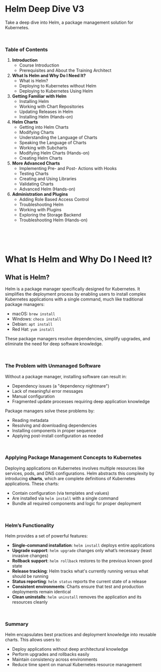 # Helm Deep Dive V3
Take a deep dive into Helm, a package management solution for Kubernetes.

<br>

### Table of Contents
1. **Introduction**
    - Course Introduction
    - Prerequisites and About the Training Architect
2. **What Is Helm and Why Do I Need It?**
    - What is Helm?
    - Deploying to Kubernetes without Helm
    - Deploying to Kubernetes Using Helm
3. **Getting Familiar with Helm**
    - Installing Helm
    - Working with Chart Repositories
    - Updating Releases in Helm
    - Installing Helm (Hands-on)
4. **Helm Charts**
    - Getting into Helm Charts
    - Modifying Charts
    - Understanding the Language of Charts
    - Speaking the Language of Charts
    - Working with Subcharts
    - Modifying Helm Charts (Hands-on)
    - Creating Helm Charts
5. **More Advanced Charts**
    - Implementing Pre- and Post- Actions with Hooks
    - Testing Charts
    - Creating and Using Libraries
    - Validating Charts
    - Advanced Helm (Hands-on)
6. **Administration and Plugins**
    - Adding Role Based Access Control
    - Troubleshooting Helm
    - Working with Plugins
    - Exploring the Storage Backend
    - Troubleshooting Helm (Hands-on)


<br><br><br>

# What Is Helm and Why Do I Need It?

## What is Helm?
Helm is a package manager specifically designed for Kubernetes. It simplifies the deployment process by enabling users to install complex Kubernetes applications with a single command, much like traditional package managers:

* macOS: `brew install`
* Windows: `choco install`
* Debian: `apt install`
* Red Hat: `yum install`

These package managers resolve dependencies, simplify upgrades, and eliminate the need for deep software knowledge.

<br>

### The Problem with Unmanaged Software
Without a package manager, installing software can result in:
* Dependency issues (a "dependency nightmare")
* Lack of meaningful error messages
* Manual configuration
* Fragmented update processes requiring deep application knowledge

Package managers solve these problems by:
* Reading metadata
* Resolving and downloading dependencies
* Installing components in proper sequence
* Applying post-install configuration as needed

<br>

### Applying Package Management Concepts to Kubernetes
Deploying applications on Kubernetes involves multiple resources like services, pods, and DNS configurations. Helm abstracts this complexity by introducing **charts**, which are complete definitions of Kubernetes applications. These charts:
* Contain configuration (via templates and values)
* Are installed via `helm install` with a single command
* Bundle all required components and logic for proper deployment

<br>

### Helm’s Functionality
Helm provides a set of powerful features:
* **Single-command installation**: `helm install` deploys entire applications
* **Upgrade support**: `helm upgrade` changes only what’s necessary (least invasive changes)
* **Rollback support**: `helm rollback` restores to the previous known good state
* **Release tracking**: Helm tracks what's currently running versus what should be running
* **Status reporting**: `helm status` reports the current state of a release
* **Consistent environments**: Charts ensure that test and production deployments remain identical
* **Clean uninstalls**: `helm uninstall` removes the application and its resources cleanly

<br>

### Summary
Helm encapsulates best practices and deployment knowledge into reusable charts. This allows users to:
* Deploy applications without deep architectural knowledge
* Perform upgrades and rollbacks easily
* Maintain consistency across environments
* Reduce time spent on manual Kubernetes resource management


<br><br><br>